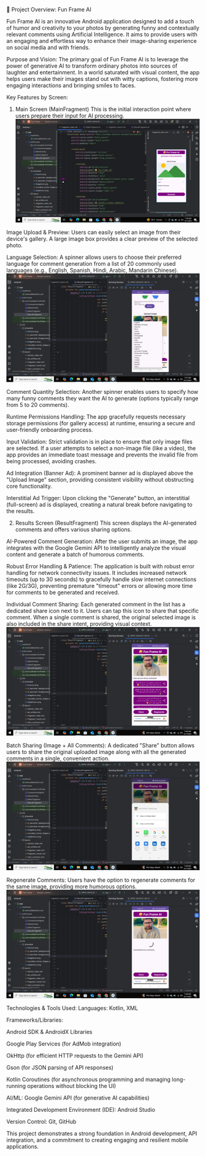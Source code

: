 🚀 Project Overview: Fun Frame AI

Fun Frame AI is an innovative Android application designed to add a touch of humor and creativity to your photos by generating funny and contextually relevant comments using Artificial Intelligence. It aims to provide users with an engaging and effortless way to enhance their image-sharing experience on social media and with friends.

Purpose and Vision:
The primary goal of Fun Frame AI is to leverage the power of generative AI to transform ordinary photos into sources of laughter and entertainment. In a world saturated with visual content, the app helps users make their images stand out with witty captions, fostering more engaging interactions and bringing smiles to faces.

Key Features by Screen:
1. Main Screen (MainFragment)
This is the initial interaction point where users prepare their input for AI processing.
![image alt](https://github.com/M-MAHAD1/Fun_Frame_Ai_App/blob/main/Screenshot%20(82).png)

Image Upload & Preview: Users can easily select an image from their device's gallery. A large image box provides a clear preview of the selected photo.

Language Selection: A spinner allows users to choose their preferred language for comment generation from a list of 20 commonly used languages (e.g., English, Spanish, Hindi, Arabic, Mandarin Chinese).
![image alt](https://github.com/M-MAHAD1/Fun_Frame_Ai_App/blob/main/Screenshot%20(93).png)

Comment Quantity Selection: Another spinner enables users to specify how many funny comments they want the AI to generate (options typically range from 5 to 20 comments).

Runtime Permissions Handling: The app gracefully requests necessary storage permissions (for gallery access) at runtime, ensuring a secure and user-friendly onboarding process.

Input Validation: Strict validation is in place to ensure that only image files are selected. If a user attempts to select a non-image file (like a video), the app provides an immediate toast message and prevents the invalid file from being processed, avoiding crashes.

Ad Integration (Banner Ad): A prominent banner ad is displayed above the "Upload Image" section, providing consistent visibility without obstructing core functionality.

Interstitial Ad Trigger: Upon clicking the "Generate" button, an interstitial (full-screen) ad is displayed, creating a natural break before navigating to the results.



2. Results Screen (ResultFragment)
This screen displays the AI-generated comments and offers various sharing options.

AI-Powered Comment Generation: After the user submits an image, the app integrates with the Google Gemini API to intelligently analyze the visual content and generate a batch of humorous comments.

Robust Error Handling & Patience: The application is built with robust error handling for network connectivity issues. It includes increased network timeouts (up to 30 seconds) to gracefully handle slow internet connections (like 2G/3G), preventing premature "timeout" errors or allowing more time for comments to be generated and received.

Individual Comment Sharing: Each generated comment in the list has a dedicated share icon next to it. Users can tap this icon to share that specific comment. When a single comment is shared, the original selected image is also included in the share intent, providing visual context.
![image alt](https://github.com/M-MAHAD1/Fun_Frame_Ai_App/blob/main/Screenshot%20(96).png)

Batch Sharing (Image + All Comments): A dedicated "Share" button allows users to share the original uploaded image along with all the generated comments in a single, convenient action.
![image alt](https://github.com/M-MAHAD1/Fun_Frame_Ai_App/blob/main/Screenshot%20(97).png)

Regenerate Comments: Users have the option to regenerate comments for the same image, providing more humorous options.
![image alt](https://github.com/M-MAHAD1/Fun_Frame_Ai_App/blob/main/Screenshot%20(95).png)

Technologies & Tools Used:
Languages: Kotlin, XML

Frameworks/Libraries:

Android SDK & AndroidX Libraries

Google Play Services (for AdMob integration)

OkHttp (for efficient HTTP requests to the Gemini API)

Gson (for JSON parsing of API responses)

Kotlin Coroutines (for asynchronous programming and managing long-running operations without blocking the UI)

AI/ML: Google Gemini API (for generative AI capabilities)

Integrated Development Environment (IDE): Android Studio

Version Control: Git, GitHub

This project demonstrates a strong foundation in Android development, API integration, and a commitment to creating engaging and resilient mobile applications.
